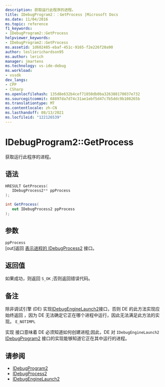 ```yaml
---
description: 获取运行此程序的进程。
title: IDebugProgram2：：GetProcess |Microsoft Docs
ms.date: 11/04/2016
ms.topic: reference
f1_keywords:
- IDebugProgram2::GetProcess
helpviewer_keywords:
- IDebugProgram2::GetProcess
ms.assetid: 1d602485-ebaf-451c-9165-f2e226f20a90
author: leslierichardson95
ms.author: lerich
manager: jmartens
ms.technology: vs-ide-debug
ms.workload:
- vssdk
dev_langs:
- CPP
- CSharp
ms.openlocfilehash: 135d8e632b4cef71050db0ba326388170037e732
ms.sourcegitcommit: 68897da7d74c31ae1ebf5d47c7b5ddc9b108265b
ms.translationtype: MT
ms.contentlocale: zh-CN
ms.lasthandoff: 08/13/2021
ms.locfileid: "122126539"
---
```

# <a name="idebugprogram2getprocess"></a>IDebugProgram2::GetProcess
获取运行此程序的进程。

## <a name="syntax"></a>语法

```cpp
HRESULT GetProcess(
   IDebugProcess2** ppProcess
);
```

```csharp
int GetProcess(
   out IDebugProcess2 ppProcess
);
```

## <a name="parameters"></a>参数
`ppProcess`\
[out]返回 [表示进程的 IDebugProcess2](../../../extensibility/debugger/reference/idebugprocess2.md) 接口。

## <a name="return-value"></a>返回值
 如果成功，则返回 `S_OK` ;否则返回错误代码。

## <a name="remarks"></a>备注
 除非调试引擎 (DE) 实现[IDebugEngineLaunch2](../../../extensibility/debugger/reference/idebugenginelaunch2.md)接口，否则 DE 的此方法实现应始终返回 ，因为 DE 无法确定它正在哪个进程中运行，因此无法满足此方法的实现。 `E_NOTIMPL`

 实现 接口意味着 DE 必须知道如何创建进程;因此，DE 对 `IDebugEngineLaunch2` [IDebugProgram2](../../../extensibility/debugger/reference/idebugprogram2.md) 接口的实现能够知道它正在其中运行的进程。

## <a name="see-also"></a>请参阅
- [IDebugProgram2](../../../extensibility/debugger/reference/idebugprogram2.md)
- [IDebugProcess2](../../../extensibility/debugger/reference/idebugprocess2.md)
- [IDebugEngineLaunch2](../../../extensibility/debugger/reference/idebugenginelaunch2.md)
